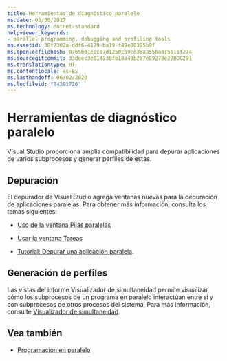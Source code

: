 ```yaml
---
title: Herramientas de diagnóstico paralelo
ms.date: 03/30/2017
ms.technology: dotnet-standard
helpviewer_keywords:
- parallel programming, debugging and profiling tools
ms.assetid: 38f7302a-ddf6-4179-ba19-f49e00395b9f
ms.openlocfilehash: 0765b01e9c07d1250c99cd38aa55ba815511f274
ms.sourcegitcommit: 33deec3e814238fb18a49b2a7e89278e27888291
ms.translationtype: HT
ms.contentlocale: es-ES
ms.lasthandoff: 06/02/2020
ms.locfileid: "84291726"
---
```

# <a name="parallel-diagnostic-tools"></a>Herramientas de diagnóstico paralelo
Visual Studio proporciona amplia compatibilidad para depurar aplicaciones de varios subprocesos y generar perfiles de estas.  
  
## <a name="debugging"></a>Depuración  
 El depurador de Visual Studio agrega ventanas nuevas para la depuración de aplicaciones paralelas. Para obtener más información, consulta los temas siguientes:  
  
- [Uso de la ventana Pilas paralelas](/visualstudio/debugger/using-the-parallel-stacks-window)  
  
- [Usar la ventana Tareas](/visualstudio/debugger/using-the-tasks-window)  
  
- [Tutorial: Depurar una aplicación paralela](/visualstudio/debugger/walkthrough-debugging-a-parallel-application).  
  
## <a name="profiling"></a>Generación de perfiles  
 Las vistas del informe Visualizador de simultaneidad permite visualizar cómo los subprocesos de un programa en paralelo interactúan entre sí y con subprocesos de otros procesos del sistema. Para más información, consulte [Visualizador de simultaneidad](/visualstudio/profiling/concurrency-visualizer).  
  
## <a name="see-also"></a>Vea también

- [Programación en paralelo](index.md)
